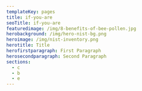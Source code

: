 ```yaml
---
templateKey: pages
title: if-you-are
seoTitle: if-you-are
featuredimage: /img/8-benefits-of-bee-pollen.jpg
herobackground: /img/hero-nist-bg.png
heroimage: /img/nist-inventory.png
herotitle: Title
herofirstparagraph: First Paragraph
herosecondparagraph: Second Paragraph
sections:
  - c
  - b
  - e
---
```

